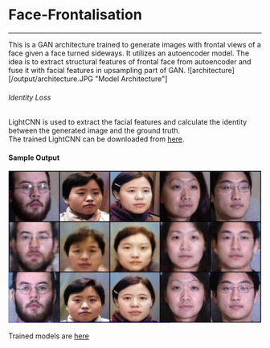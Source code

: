 # Face-Frontalisation
---  
This is a GAN architecture trained to generate images with frontal views of a face given a face turned sideways. It utilizes an autoencoder model. The idea is to extract structural features of frontal face from autoencoder and fuse it with facial features in upsampling part of GAN.
![architecture][/output/architecture.JPG "Model Architecture"]  

###### Identity Loss  
LightCNN is used to extract the facial features and calculate the identity between the generated image and the ground truth.  
The trained LightCNN can be downloaded from [here](https://github.com/AlfredXiangWu/LightCNN).

#### Sample Output  
![sample output](/output/test.jpg "Sample Output")  

Trained models are [here](https://drive.google.com/drive/folders/1Op1ShbpjPZg2ncXlblVPWKuETv7lOzrE?usp=sharing)
